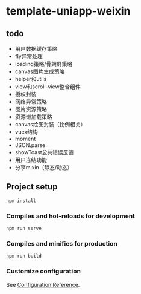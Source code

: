 # template-uniapp-weixin

## todo

* 用户数据缓存策略
* fly异常处理
* loading策略/骨架屏策略
* canvas图片生成策略
* helper和utils
* view和scroll-view整合组件
* 授权封装
* 网络异常策略
* 图片资源策略
* 资源懒加载策略
* canvas绘图封装（比例相关）
* vuex结构
* moment
* JSON.parse
* showToast公共错误反馈
* 用户冻结功能
* 分享mixin（静态/动态）

## Project setup
```
npm install
```

### Compiles and hot-reloads for development
```
npm run serve
```

### Compiles and minifies for production
```
npm run build
```

### Customize configuration
See [Configuration Reference](https://cli.vuejs.org/config/).
